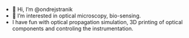 - 👋 Hi, I’m @ondrejstranik
- 👀 I’m interested in optical microscopy, bio-sensing.
- I have fun with optical propagation simulation, 3D printing of optical components and controling the instrumentation.  

<!---
ondrejstranik/ondrejstranik is a ✨ special ✨ repository because its `README.md` (this file) appears on your GitHub profile.
You can click the Preview link to take a look at your changes.
--->
